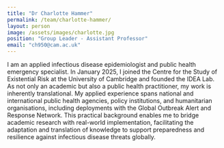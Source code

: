 ```yaml
---
title: "Dr Charlotte Hammer"
permalink: /team/charlotte-hammer/
layout: person
image: /assets/images/charlotte.jpg
position: "Group Leader - Assistant Professor"
email: "ch950@cam.ac.uk"
---
```


I am an applied infectious disease epidemiologist and public health emergency specialist. In January 2025, I joined the Centre for the Study of Existential Risk at the University of Cambridge and founded the IDEA Lab. 
As not only an academic but also a public health practitioner, my work is inherently translational. My applied experience spans national and international public health agencies, policy institutions, and humanitarian organisations, including deployments with the Global Outbreak Alert and Response Network. This practical background enables me to bridge academic research with real-world implementation, facilitating the adaptation and translation of knowledge to support preparedness and resilience against infectious disease threats globally.
